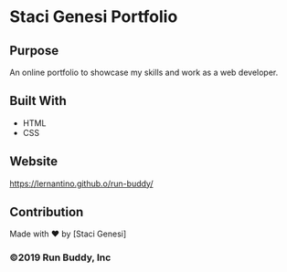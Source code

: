 # Staci Genesi Portfolio

## Purpose
An online portfolio to showcase my skills and work as a web developer.

## Built With
* HTML
* CSS

## Website
https://lernantino.github.o/run-buddy/

## Contribution
Made with ❤️ by [Staci Genesi]

### ©️2019 Run Buddy, Inc